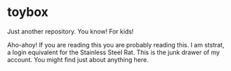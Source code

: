 # toybox
Just another repository. You know! For kids!

Aho-ahoy! If you are reading this you are probably reading this. I am ststrat, a login equivalent for the Stainless Steel Rat.
This is the junk drawer of my account. You might find just about anything here.
